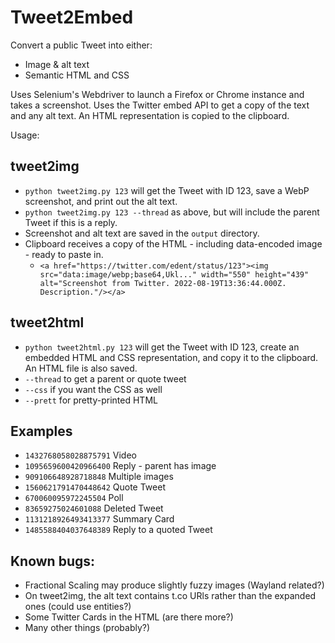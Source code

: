# Tweet2Embed

Convert a public Tweet into either:

* Image &amp; alt text
* Semantic HTML and CSS

Uses Selenium's Webdriver to launch a Firefox or Chrome instance and takes a screenshot. Uses the Twitter embed API to get a copy of the text and any alt text. An HTML representation is copied to the clipboard.

Usage:

## tweet2img
* `python tweet2img.py 123` will get the Tweet with ID 123, save a WebP screenshot, and print out the alt text.
* `python tweet2img.py 123 --thread` as above, but will include the parent Tweet if this is a reply.
* Screenshot and alt text are saved in the `output` directory.
* Clipboard receives a copy of the HTML - including data-encoded image - ready to paste in.
    * `<a href="https://twitter.com/edent/status/123"><img src="data:image/webp;base64,Ukl..." width="550" height="439" alt="Screenshot from Twitter. 2022-08-19T13:36:44.000Z. Description."/></a>`


## tweet2html
* `python tweet2html.py 123` will get the Tweet with ID 123, create an embedded HTML and CSS representation, and copy it to the clipboard. An HTML file is also saved.
* `--thread` to get a parent or quote tweet
* `--css` if you want the CSS as well
* `--prett` for pretty-printed HTML

##  Examples
* `1432768058028875791` Video
* `1095659600420966400` Reply - parent has image
* `909106648928718848` Multiple images
* `1560621791470448642` Quote Tweet
* `670060095972245504` Poll
* `83659275024601088` Deleted Tweet
* `1131218926493413377` Summary Card
* `1485588404037648389` Reply to a quoted Tweet

## Known bugs:

* Fractional Scaling may produce slightly fuzzy images (Wayland related?)
* On tweet2img, the alt text contains t.co URls rather than the expanded ones (could use entities?)
* Some Twitter Cards in the HTML (are there more?)
* Many other things (probably?)